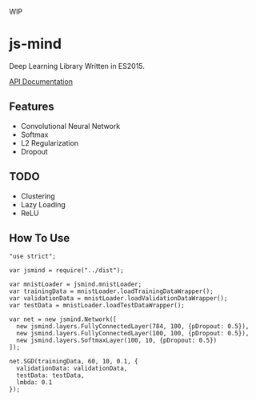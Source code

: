 WIP

# js-mind
Deep Learning Library Written in ES2015.

[API Documentation](https://shinout.github.io/js-mind/api)

## Features

  * Convolutional Neural Network
  * Softmax
  * L2 Regularization
  * Dropout

## TODO

  * Clustering
  * Lazy Loading
  * ReLU

## How To Use

```
"use strict";

var jsmind = require("../dist");

var mnistLoader = jsmind.mnistLoader;
var trainingData = mnistLoader.loadTrainingDataWrapper();
var validationData = mnistLoader.loadValidationDataWrapper();
var testData = mnistLoader.loadTestDataWrapper();

var net = new jsmind.Network([
  new jsmind.layers.FullyConnectedLayer(784, 100, {pDropout: 0.5}),
  new jsmind.layers.FullyConnectedLayer(100, 100, {pDropout: 0.5}),
  new jsmind.layers.SoftmaxLayer(100, 10, {pDropout: 0.5})
]);

net.SGD(trainingData, 60, 10, 0.1, {
  validationData: validationData,
  testData: testData,
  lmbda: 0.1
});
```
